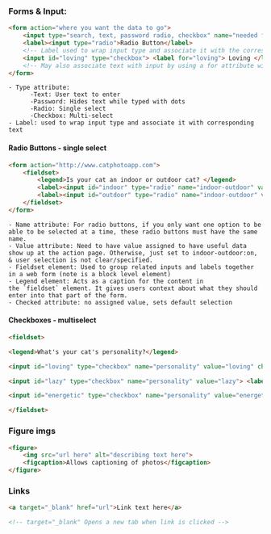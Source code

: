 ### Forms & Input:
```html
<form action="where you want the data to go">
	<input type="search, text, password radio, checkbox" name="needed for processing data when it's sent to the form action location" placeholder="text that shows in the input field" required>
	<label><input type="radio">Radio Button</label> 
	<!-- Label used to wrap input type and associate it with the corresponding text -->
	<input id="loving" type="checkbox"> <label for="loving"> Loving </label>
	<!-- May also associate text with input by using a for attribute with the same value as the input's id -->
</form>
```
	- Type attribute:
		  -Text: User text to enter
		  -Password: Hides text while typed with dots
		  -Radio: Single select
		  -Checkbox: Multi-select
	- Label: used to wrap input type and associate it with corresponding text

#### Radio Buttons - single select
```html
<form action="http://www.catphotoapp.com">
	<fieldset>
		<legend>Is your cat an indoor or outdoor cat? </legend>
		<label><input id="indoor" type="radio" name="indoor-outdoor" value="indoor" checked> Indoor</label>
		<label><input id="outdoor" type="radio" name="indoor-outdoor" value="outdoor"> Outdoor</label>
	</fieldset>
</form>
```
	- Name attribute: For radio buttons, if you only want one option to be able to be selected at a time, these radio buttons must have the same name.
	- Value attribute: Need to have value assigned to have useful data show up at the action page. Otherwise, just set to indoor-outdoor:on, & user selection is not clear/specified.
	- Fieldset element: Used to group related inputs and labels together in a web form (note is a block level element)
	- Legend element: Acts as a caption for the content in the `fieldset` element. It gives users context about what they should enter into that part of the form.
	- Checked attribute: no assigned value, sets default selection

#### Checkboxes - multiselect
```html
<fieldset>

<legend>What's your cat's personality?</legend>

<input id="loving" type="checkbox" name="personality" value="loving" checked> <label for="loving">Loving</label>

<input id="lazy" type="checkbox" name="personality" value="lazy"> <label for="lazy">Lazy</label>

<input id="energetic" type="checkbox" name="personality" value="energetic"> <label for="energetic"> Energetic</label>

</fieldset>
```
### Figure imgs
```html
<figure>
	<img src="url here" alt="describing text here">
	<figcaption>Allows captioning of photos</figcaption>
</figure>
```

### Links
```html
<a target="_blank" href="url">Link text here</a>

<!-- target="_blank" Opens a new tab when link is clicked -->
```
